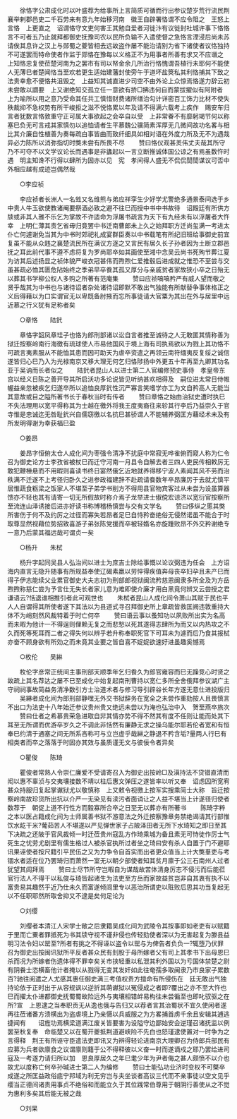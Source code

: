 <!-- { "loadSidebar": true } -->
　　徐恪字公肃成化时以叶盛荐为给事所上言简质可循而行出参议楚岁荒行流民荆襄举剌郡邑吏二千石劳来有意九年始移河南　徽王自辟署恪谓不应令阻之　王怒上言恪　上更直之　诏谓恪守文吏何害王其勉自爱者河徙汴有议徙封社城许事下恪恪言不可者五乃止就拜都御史抚豫司农以民所负输不入遣使督之急恪言湮浸后尚未苏请俟其息许之汉上与郧蜀之夔皆相去远故盗作屡不能治请别为省下诸使者议恪独持不可遂罢而特命使者作监于郧恪在豫每以义格正不为用事者所善有求又不应谮之　上知恪忠复使莅楚河南为之罢市有司以帑金余几所治行恪愧谓吾植行未耶何不能使人无薄巳者楚闻恪当至欢若更生适始建藩封使旁午于道坏盐筴私其利恪捕其下致之法贵幸愈不便恪共沮毁之　上益知其诚直进少司空不由外论上众惊焉恪遂力辞云初未尝敢以讇要　上又谢绝知交孤立任一意欲有挢□拂违何自而蒙拔擢似有阿附者　上为喻所以用之意乃受命其任共工慎惜财费诸所缮治勾计详密百工饰力比材不使失秩裁抑不急权势有所干峻拒之滋不悦恪累以年及请不得满六载考上疾作　赐安车归言者犹数言恪敦重守正可属大事欲起之会卒自以受　上非常眷不有靡躬竭节何以称塞巳负无可言戒其家慎勿以追恤请者生平慕魏公骥简素浑厚无几微间故功名畧与相比其介廉自性植善为奏每疏白事皆曲而致纤细具如相对语在外度力所及无不为遇烖异必力陈所以消弥指切时獘未尝有所畏不尽 
　　赞曰恪仪观甚羙伟丈夫哉其所守乃不可夺不以文学议论长而遇事是非蠭起以一言立断推诚体国公谅之有焉虽数忤时遇　明主知谗不行得以肆所为固亦以见　宪　孝间得人盛无不侃侃誾誾谋议可否中外相应越有成迹岂偶然哉 

　　○李应祯 

　　李应祯者长洲人一名甡又名维熊与弟应祥孪生少好学尤警绝多通景泰间选于乡中贵人牛玉欲使教诸阉要祭酒必致之避不往巳而授中书中书故待　诏殿廷有所供方牍或非其人雅不乐乞为掌故不许适命为浮屠书疏言为天下有九经未有以浮屠者大忤幸　上明仁薄其责乞省毋归竟罢中书迁南曹郎未上久之始拜职方迁尚玺满一考进太仆亡何遽谢免当其为中书时郊祀礼成宴群臣奏以中书载笔有所纪旧班给事御史前宜复虽不能从众韪之襄楚流民所在满议方逐之又言民有居久长子孙者因为土断立郡邑抚之耳此前代事不遵不虑将复为罗尚耶卒如其画使至湘中念吴云尚书死殉节葬江夏为访其后述扬显之祯体貌严峻衣冠甚伟而煦煦仁爱推毂后进成就之惟恐不至尝与交虽甚疏必恤其匮危阽始终之季弟早卒飬其孤又厚分与亲戚贫者家故狭小卒之日殆无以葬其书学柳公权人多购之所著有范庵集 
　　赞曰应祯嗃嗃矜严有威人望而敬之贤乎哉其为中书也与诸待诏者杂处诸待诏即默不敢出气独能有所献替争事体格正之义后得藉以为口实谓官无以卑既备肘掖而忘所事徒请大官粟为其出在外与居里中远近慕之行义犹有足称者矣 

　　○章恪　　陆釴 

　　章恪字韶凤章珪子也恪为郎刑部诸以讼自言者推至诚待之人无敢匿其情称善为狱迁按察岭南行海徼有琉球使人市易他国风于境上海有司执焉欲以为戮上其功恪不可疏言夷素服从不能恤其患而因可助天为虐卒资遣之再领云南符缅夷反复绥之诚信遂皆归心巳乃入为光禄南京又移大理无何乞归恪陟扬中外更五十年再至九卿其功名亚于吴讷而长者似之 
　　陆釴者昆山人以进士第二人官编修预史事侍　孝皇帝东宫以经义日陈之善开导其所启沃功多论说皆见听纳甚欢相得及　嗣位进太常日侍帷幄益亲忽被疾乞归遂卒所以追恤良厚釴性沉严寡言笑嗜学亦工为文自矜高人无能当其意故或目之隘所著书长于春秋当时有传者 
　　赞曰章恪之始由治狱史遭时执巳不失法理用以宽平得称其为士越在徼外将我王度夷裔往来轸其行李后乃益崇久于官寺惟是忠诚迄无咎耻釴兴自儒窃徼以名抗巳甚骄谓人不能辅养弼匡方藉经术未及有所发明得谢为幸获福巳盈 

　　○姜昂 

　　姜昂字恒俯太仓人成化间为枣强令清净不扰庭中常寂无哗雀俯而窥人称为仁令召为御史论方士李孜省被杖巳而迁守河南一月县令自解去者三四人吏民传相敕厉无敢犯鞭棰悬而不用暇则喜读书终日宴然俄乞近地就养得移宁波人素闻其风不劳而治秩满不迁遂不上考径归卧久之进参政福建辞不赴疏请飬数年卒昂廉厉于去就尤慎平居惟蔬食粝梁之饭家人不堪至子弟学书削方不得用县官物宾客过从未尝为设虽算器馈亦不轻也其有请寄一切无所假故时称介焉子龙举进士俶傥宏谅济以宽衍官按察所至流连山泽诱接后进亦好读书称博稽杨慎尝与交有文学名 
　　赞曰侈纵之慝其獘所害伤于何不及约厉之过径而寡失若昂者足巳自恃矜奋绝俗无侵然诺虽不能合于时取尊显然视藉位势招致喜游子弟张陈党援而卒被轻媠名亦旋踵败昂不外交矜谢绝专一意乃后蒙其福远哉可谓贞一矣 

　　○杨升　　朱栻 

　　杨升字起同吴县人弘治间以进士为庶吉士除给事慨以论议弼违为任会　上方诏海内直言无隐升随事有所规益奉使辽碣素羸以劳悴得疾值奔母丧卒妇孕且未产巳而得子伊志能续父业累官御史大夫志初为刑部郎视狱闽流矜慈恩闽隶多所全及为方岳煦煦称慈仁尝为予言仕无失长者家儿意为难即使介廉才用白黑竟何辨又云尝授之君谦语云?恬退谁相推引者此可观世也 
　　朱栻者昆山人成化间令萧山其赋于民也平人人自谓得其所使者遂下其法以为县道式寻召拜御史所上章疏皆救匡阙违敦重持大体不为峭刻然风裁特着于时亡何卒 
　　赞曰语云事以蚤知功以夙败所出实为名高而未暇为他计一不得逞则俚赖无复之而悲愁以死其遂得志肆所为而又以内热攻之不久而死等死耳而二者之得失何以辨乎若升称奉职死官下可耳未为遽而后乃食其报栻亦奋不顾身欲有所効之而未竟其业要之皆自喜不娖娖欲速好进虽趣奚憾焉 

　　○枚伦　　吴綝 

　　枚伦字彦常正统间主事刑部天顺季年乞归飬久为郎官雍容而巳无躁竞心时贤之故疏上其名荐达之屡不巳至成化中始复起南刑曹持以宽仁多所全舍俄拜参议湖广主守祠祠事故简益务清净数引方士治道术者与修习导引辟谷长年方遂无意仕进投版归 
　　吴綝者成化间为郎刑部静嘿无外交书狱辞务在宽全之未尝作重劾按人且畏慎言不出口为法吏十八年始迁参议贵州贵又绝远未尝以为淹也弘治中入　贺至燕卒旅次 
　　赞曰仕者之希慕贵荣急进取自非其情亦势不得不然其有度不任则让能而处其下耳至无所谓而优游卒岁久之不调此非恬然有廉静无求之操乌能尔耶若伦者宽和有恒奉巳约清于通塞之间无所系吝称可与立岂虚乎哉綝之静退不矜含垢?量两人行巳有相类者而卒之落落于时固亦其效与虽质谨无文与彼佞令者异矣 

　　○瞿俊　　陈琦 

　　瞿俊者常熟人令崇仁廉爱不受请寄召入为御史出按岭□及滇持法不贷错直清而闳以惠不辜浈与交夷壤接数不靖以柱后惠文弹压之遂皆率以听又奉　诏虑囚所宽宥甚众持服归复起掌谳狱尤以敬慎称　上又敕令视徼上按军实搜乘简士大称　旨迁按察岭南故珍货所出抗以介严一无染见有渎污者面诮让之人益不堪当上计遂径归使者数荐于　朝促上道不行性方而毅寡所合卒之日至无以葬亦有所著书 
　　陈琦字粹之本以医占籍成化间为士师属善书狱不游意法之外迁按察豫章务禁绝谒请其行部惟饮水龁干米?葡茹苦人不堪遂以严见弹世家子占陂泽田者无所下水琦知之即日至其下决疏之还陂于官风裁倾一时迁莅贵州寇乱方作琦乘城为备且素无可恃徒作厉士气死生之忧劳尤剧里有儒生格过人被杀官执所过者坐之琦曰安有杀人自置于门不避耶讯果诬使者按尺籍引平民伍之又为力争令自首实而出者更众值当上计大獘羣吏与考锢水者适在位乃罢琦归而萧然一室无以朝夕部使者知其贫月廪于公三石南州人过者犹望其闾拜焉 
　　赞曰士尽节所守岂暇自为谋哉故苦体清身厉志不侵污而后能莅官行法人不得干以私俊与琦皆起诸生为法吏至方岳而家故益贫岂非自其衷有执不以富贵易其趣然乎近乃仕未久而富遂倾闾里专以恶治所谓吏以赃败后思其功当复起无以不任职耶然所取舍抑又不逮是矣何足论为 

　　○刘缨 

　　刘缨者本清江人宋学士敞之后隶籍吴成化间为武陵令其按事即如老吏有以赋籍于里而亡粟者罪抵死为书其牍守视不谨非侵也传轻劾使者深以为无害起复为滕县益明习法令妇以罂至?所者有挑之不得诬以盗令以罂与为俾告者负负一?辄堕乃伏罪召为御史出按闽讯狱所平反者甚众民有刲股于母所嫁者父有司上其孝书下出母恩巳杀而况为所嫁者伤遗体得不罪幸矣关市挟轻重以私泄其利外国以为亏国体禁楚之尉有阴飬士恣横畜他计者掩以从戮得无变其发奸如此往奄孺多取闽隶乃市良家子累数百?驰往阅遣之人尤感其惠任御史满三考值权贵方擅命有所侵伤在　廷无敢出气独持论依于正时出于从容规讽以逆折其萌谳狱以冤侵成之者即?覆出之亦不至大忤也巳而擢太仆进都御史抚蜀蜀故险远外与夷壤相错衅易构往未尝徧至也即叱驭驱之在所?宣　上恩逮之当奉职贡无从逸也俄与告归又以荐者言其治蜀状不宜久使闲者遂再往莅诸番方溃横出为盗虐境上乃亲慑以兵威服之为方畧捕首虏千余且安辑其逋逃捷闻有　　诏旌功焉横梁道满江废关皆要害为设隘守边鄙始安会逆瑾召诸抚监以例罢至秋复奉　命临楚又以在蜀开夔抵荆道避峡险不先白也怒瑾逮使置对一时争为之言得释　荆王有所诬守臣遣法吏即讯又为辨得轻论进南京大理卿召为侍郎兵部民有应募为兵者欲廪食之议谓廪则籍于公不得释彼以义奋一时而遂谪戍之耶乃罢给进司寇及一考遂力请归所以加　恩良厚居久之年巳耄少年为尹者侮之甚人颇愤不以介也故尤以度称亡何卒孙瑊进士第二人为编修 
　　赞曰士能弘功业济时变权不可槩卒成遂之所匡益政俗底宁邦域为利无穷岂与夫坐谈者高议三代而不亲事徒以空文见乎缨当正德间诸贵用事贞不绝俗和而能立久于其位践常伯尊用于朝阴行善使从之不觉为惠利多矣其后能无被之哉 

　　○刘杲 

